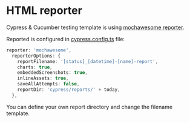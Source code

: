 # HTML reporter

Cypress & Cucumber testing template is using [mochawesome reporter](https://www.npmjs.com/package/mochawesome).

Reported is configured in [cypress.config.ts](../cypress.config.ts) file:

```typescript
reporter: 'mochawesome',
  reporterOptions: {
    reportFilename: '[status]_[datetime]-[name]-report',
    charts: true,
    embeddedScreenshots: true,
    inlineAssets: true,
    saveAllAttempts: false,
    reportDir: 'cypress/reports/' + today,
  },
```

You can define your own report directory and change the filename template.
